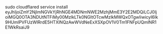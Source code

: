 sudo cloudflared service install eyJhIjoiZmY2NjlmNGVkYjRhNGE4MDNmNWE2MzhjMmE3Y2E2MDQiLCJ0IjoiMGQ0OTA3NDUtNTFiMy00MzlkLTk0NGItOTcwMzlkMWQxOTgwIiwicyI6Ik9HUmlPVFUzWlRrdE5HTXlNQzAwWVdNeExXSXpOV1V0Tm1FNFpUQmlNR1E1WkRsaiJ9
